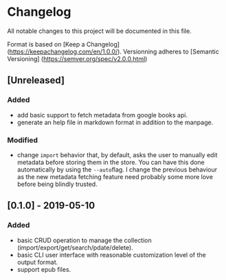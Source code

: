 # Changelog
All notable changes to this project will be documented in this file.

Format is based on [Keep a Changelog] (https://keepachangelog.com/en/1.0.0/).
Versionning adheres to [Semantic Versioning] (https://semver.org/spec/v2.0.0.html)

## [Unreleased]
### Added
- add basic support to fetch metadata from google books api.
- generate an help file in markdown format in addition to the manpage.
### Modified
- change `import` behavior that, by default, asks the user to manually edit
  metadata before storing them in the store. You can have this done
  automatically by using the `--auto`flag.
  I change the previous behaviour as the new metadata fetching feature need
  probably some more love before being blindly trusted.

## [0.1.0] - 2019-05-10
### Added
- basic CRUD operation to manage the collection
  (import/export/get/search/pdate/delete).
- basic CLI user interface with reasonable customization level of the output
  format.
- support epub files.

